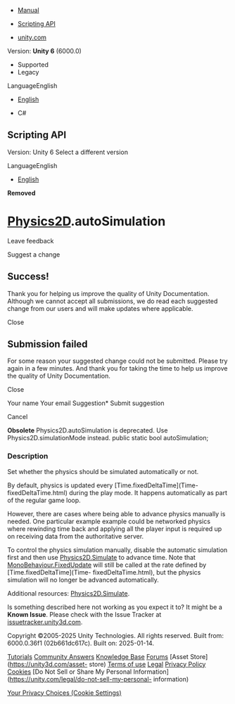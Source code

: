 [ ]()

  * [Manual](../Manual/index.html)
  * [Scripting API](../ScriptReference/index.html)

  * [unity.com](https://unity.com/)

Version: **Unity 6** (6000.0)

  * Supported
  * Legacy

LanguageEnglish

  * [English]()

  * C#

[ ](https://docs.unity3d.com)

## Scripting API

Version: Unity 6 Select a different version

LanguageEnglish

  * [English]()

**Removed**  

#  [Physics2D](Physics2D.html).autoSimulation

Leave feedback

Suggest a change

## Success!

Thank you for helping us improve the quality of Unity Documentation. Although
we cannot accept all submissions, we do read each suggested change from our
users and will make updates where applicable.

Close

## Submission failed

For some reason your suggested change could not be submitted. Please <a>try
again</a> in a few minutes. And thank you for taking the time to help us
improve the quality of Unity Documentation.

Close

Your name Your email Suggestion* Submit suggestion

Cancel

[ ]()

**Obsolete** Physics2D.autoSimulation is deprecated. Use
Physics2D.simulationMode instead. public static bool autoSimulation;

### Description

Set whether the physics should be simulated automatically or not.

By default, physics is updated every [Time.fixedDeltaTime](Time-
fixedDeltaTime.html) during the play mode. It happens automatically as part of
the regular game loop.  
  
However, there are cases where being able to advance physics manually is
needed. One particular example example could be networked physics where
rewinding time back and applying all the player input is required up on
receiving data from the authoritative server.  
  
To control the physics simulation manually, disable the automatic simulation
first and then use [Physics2D.Simulate](Physics2D.Simulate.html) to advance
time. Note that [MonoBehaviour.FixedUpdate](MonoBehaviour.FixedUpdate.html)
will still be called at the rate defined by [Time.fixedDeltaTime](Time-
fixedDeltaTime.html), but the physics simulation will no longer be advanced
automatically.  
  
Additional resources: [Physics2D.Simulate](Physics2D.Simulate.html).

Is something described here not working as you expect it to? It might be a
**Known Issue**. Please check with the Issue Tracker at
[issuetracker.unity3d.com](https://issuetracker.unity3d.com).

Copyright ©2005-2025 Unity Technologies. All rights reserved. Built from:
6000.0.36f1 (02b661dc617c). Built on: 2025-01-14.

[Tutorials](https://unity3d.com/learn) [Community
Answers](https://answers.unity3d.com) [Knowledge
Base](https://support.unity3d.com/hc/en-us)
[Forums](https://forum.unity3d.com) [Asset Store](https://unity3d.com/asset-
store) [Terms of use](https://docs.unity3d.com/Manual/TermsOfUse.html)
[Legal](https://unity.com/legal) [Privacy
Policy](https://unity.com/legal/privacy-policy)
[Cookies](https://unity.com/legal/cookie-policy) [Do Not Sell or Share My
Personal Information](https://unity.com/legal/do-not-sell-my-personal-
information)

[Your Privacy Choices (Cookie Settings)](javascript:void\(0\);)

